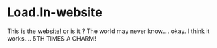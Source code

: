 # Load.In-website

This is the website! or is it ? The world may never know.... okay. I think it works.... 5TH TIMES A CHARM!